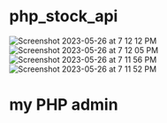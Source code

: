 # php_stock_api

![Screenshot 2023-05-26 at 7 12 12 PM](https://github.com/SamarthMovaliya/php_stock_api/assets/121867874/1bd6ca8e-2023-46df-bb17-d47d578d9a70)
![Screenshot 2023-05-26 at 7 12 05 PM](https://github.com/SamarthMovaliya/php_stock_api/assets/121867874/3bf45ce5-2fb5-4c32-aabf-da9694ab029e)
![Screenshot 2023-05-26 at 7 11 56 PM](https://github.com/SamarthMovaliya/php_stock_api/assets/121867874/688b9a38-ddf0-4db5-88af-3321b181df17)
![Screenshot 2023-05-26 at 7 11 52 PM](https://github.com/SamarthMovaliya/php_stock_api/assets/121867874/70bf716c-b8b2-4139-9a2f-a8d88f7a7b0a)


# my PHP admin

